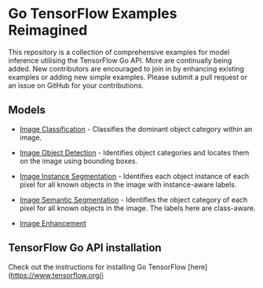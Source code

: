 # Go TensorFlow Examples Reimagined

This repository is a collection of comprehensive examples for model inference utilising the TensorFlow Go API. More are continually being added. New contributors are encouraged to join in by enhancing existing examples or adding new simple examples. Please submit a pull request or an issue on GitHub for your contributions.

## Models

- [Image Classification](image_classification) - Classifies the dominant object category within an image.

- [Image Object Detection](image_object_detection) - Identifies object categories and locates them on the image using bounding boxes.

- [Image Instance Segmentation](image_instance_segmentation) - Identifies each object instance of each pixel for all known objects in the image with instance-aware labels.

- [Image Semantic Segmentation](image_semantic_segmentation) - Identifies the object category of each pixel for all known objects in the image. The labels here are class-aware.

- [Image Enhancement](image_semantic_segmentation)

## TensorFlow Go API installation

Check out the instructions for installing Go TensorFlow [here](https://www.tensorflow.org/i